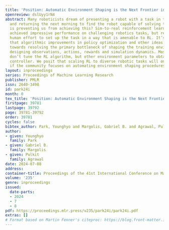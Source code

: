 ```yaml
---
title: 'Position: Automatic Environment Shaping is the Next Frontier in RL'
openreview: dslUyy1rN4
abstract: Many roboticists dream of presenting a robot with a task in the evening
  and returning the next morning to find the robot capable of solving the task. What
  is preventing us from achieving this? Sim-to-real reinforcement learning (RL) has
  achieved impressive performance on challenging robotics tasks, but requires substantial
  human effort to set up the task in a way that is amenable to RL. It’s our position
  that algorithmic improvements in policy optimization and other ideas should be guided
  towards resolving the primary bottleneck of shaping the training environment, i.e.,
  designing observations, actions, rewards and simulation dynamics. Most practitioners
  don’t tune the RL algorithm, but other environment parameters to obtain a desirable
  controller. We posit that scaling RL to diverse robotic tasks will only be achieved
  if the community focuses on automating environment shaping procedures.
layout: inproceedings
series: Proceedings of Machine Learning Research
publisher: PMLR
issn: 2640-3498
id: park24i
month: 0
tex_title: 'Position: Automatic Environment Shaping is the Next Frontier in {RL}'
firstpage: 39781
lastpage: 39792
page: 39781-39792
order: 39781
cycles: false
bibtex_author: Park, Younghyo and Margolis, Gabriel B. and Agrawal, Pulkit
author:
- given: Younghyo
  family: Park
- given: Gabriel B.
  family: Margolis
- given: Pulkit
  family: Agrawal
date: 2024-07-08
address:
container-title: Proceedings of the 41st International Conference on Machine Learning
volume: '235'
genre: inproceedings
issued:
  date-parts:
  - 2024
  - 7
  - 8
pdf: https://proceedings.mlr.press/v235/park24i/park24i.pdf
extras: []
# Format based on Martin Fenner's citeproc: https://blog.front-matter.io/posts/citeproc-yaml-for-bibliographies/
---
```

